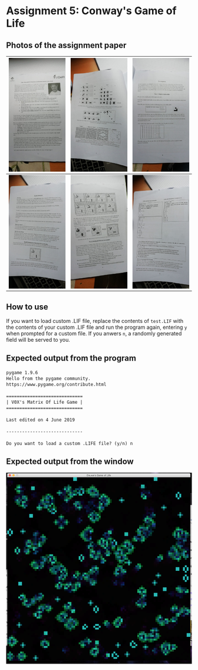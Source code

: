 # Assignment 5: Conway's Game of Life

## Photos of the assignment paper

| ![Page 1](https://github.com/V0XNIHILI/AE1205-Python/blob/master/assignments/5/photos/assignment-5-1.jpeg) | ![Page 2](https://github.com/V0XNIHILI/AE1205-Python/blob/master/assignments/5/photos/assignment-5-2.jpeg) | ![Page 3](https://github.com/V0XNIHILI/AE1205-Python/blob/master/assignments/5/photos/assignment-5-3.jpeg) |
|----:|------:|---|
| ![Page 4](https://github.com/V0XNIHILI/AE1205-Python/blob/master/assignments/5/photos/assignment-5-4.jpeg) | ![Page 5](https://github.com/V0XNIHILI/AE1205-Python/blob/master/assignments/5/photos/assignment-5-5.jpeg) | ![Page 6](https://github.com/V0XNIHILI/AE1205-Python/blob/master/assignments/5/photos/assignment-5-6.jpeg) |

## How to use

If you want to load custom .LIF file, replace the contents of `test.LIF` with the contents of your custom .LIF file and run the program again, entering `y` when prompted for a custom file. If you anwers `n`, a randomly generated field will be served to you.

## Expected output from the program

```
pygame 1.9.6
Hello from the pygame community. https://www.pygame.org/contribute.html

=============================
| V0X's Matrix Of Life Game |
=============================

Last edited on 4 June 2019

-----------------------------

Do you want to load a custom .LIFE file? (y/n) n
```

## Expected output from the window

![Plots](https://github.com/V0XNIHILI/AE1205-Python/blob/master/assignments/5/photos/window.png)